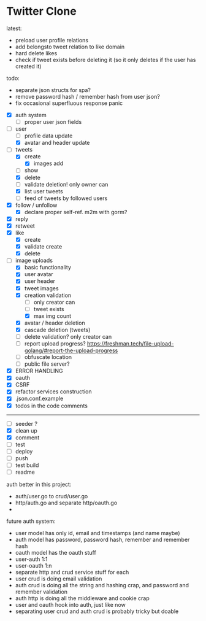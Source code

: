 # Twitter Clone

latest:
- preload user profile relations
- add belongsto tweet relation to like domain
- hard delete likes
- check if tweet exists before deleting it
  (so it only deletes if the user has created it)

todo:

- separate json structs for spa?
- remove password hash / remember hash from user json?
- fix occasional superfluous response panic

- [x] auth system
  - [ ] proper user json fields
- [ ] user 
  - [ ] profile data update
  - [x] avatar and header update
- [ ] tweets
  - [x] create
    - [x] images add
  - [ ] show
  - [x] delete 
  - [ ] validate deletion! only owner can
  - [x] list user tweets
  - [ ] feed of tweets by followed users
- [x] follow / unfollow
  - [x] declare proper self-ref. m2m with gorm?
- [x] reply
- [x] retweet
- [x] like 
  - [x] create
  - [x] validate create
  - [x] delete
- [ ] image uploads
  - [x] basic functionality
  - [x] user avatar
  - [x] user header
  - [x] tweet images
  - [x] creation validation 
    - [ ] only creator can
    - [ ] tweet exists
    - [x] max img count
  - [x] avatar / header deletion 
  - [x] cascade deletion (tweets)
  - [ ] delete validation? only creator can
  - [ ] report upload progress? https://freshman.tech/file-upload-golang/#report-the-upload-progress
  - [ ] obfuscate location
  - [ ] public file server?
- [x] ERROR HANDLING
- [x] oauth
- [x] CSRF
- [x] refactor services construction
- [x] .json.conf.example
- [x] todos in the code comments
----
- [ ] seeder ?
- [x] clean up
- [x] comment
- [ ] test 
- [ ] deploy
- [ ] push
- [ ] test build
- [ ] readme

auth better in this project:
- auth/user.go to crud/user.go
- http/auth.go and separate http/oauth.go
- 
future auth system:
- user model has only id, email and timestamps (and name maybe)
- auth model has password, password hash, remember and remember hash
- oauth model has the oauth stuff
- user-auth 1:1
- user-oauth 1:n
- separate http and crud service stuff for each
- user crud is doing email validation
- auth crud is doing all the string and hashing crap, and password and remember validation
- auth http is doing all the middleware and cookie crap
- user and oauth hook into auth, just like now
- separating user crud and auth crud is probably tricky but doable